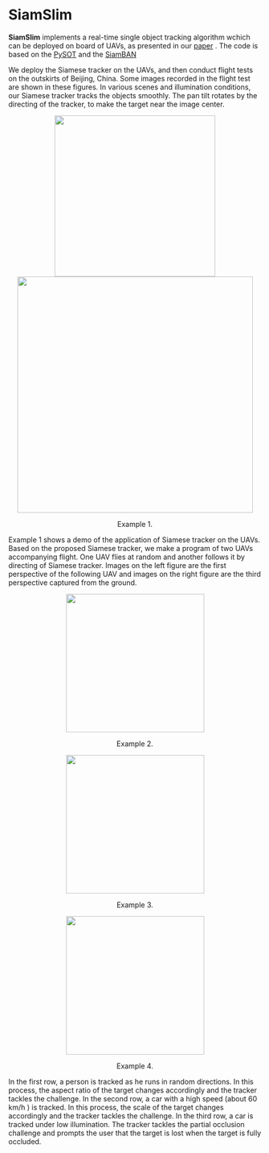 # SiamSlim

**SiamSlim** implements a real-time single object tracking algorithm wchich can be deployed on board of UAVs, as presented in our [paper](https://jingyan.baidu.com/article/fa4125ac0013d328ac70922f.html) . The code is based on the [PySOT](https://github.com/STVIR/pysot) and the [SiamBAN](https://github.com/hqucv/siamban)

 We deploy the Siamese tracker on the UAVs, and then conduct flight tests on the outskirts of Beijing, China. Some images recorded in the flight test are shown in these figures. In various scenes and illumination conditions, our Siamese tracker tracks the objects smoothly. The pan tilt rotates by the directing of the tracker, to make the target near the image center.
<div align="center">
  <img src="demo/5.gif" width="320px" />
  <img src="demo/6.gif" width="469px" />
  <p>Example 1.</p>
</div>

Example 1 shows a demo of the application of Siamese tracker on the UAVs. Based on the proposed Siamese tracker, we make a program of two UAVs accompanying flight. One UAV flies at random and another follows it by directing of Siamese tracker. Images on the left figure are the first perspective of the following UAV and images on the right figure are the third perspective captured from the ground.
<div align="center">
  <img src="demo/3.gif" width="275px" />
  <p>Example 2.</p>
</div>
<div align="center">
  <img src="demo/2.gif" width="275px" />
  <p>Example 3.</p>
</div>
<div align="center">
  <img src="demo/4.gif" width="275px" />
  <p>Example 4.</p>
</div>

In the first row, a person is tracked as he runs in random directions. In this process, the aspect ratio of the target changes accordingly and the tracker tackles the challenge. In the second row, a car with a high speed (about 60 km/h ) is tracked. In this process, the scale of the target changes accordingly and the tracker tackles the challenge. In the third row, a car is tracked under low illumination. The tracker tackles the partial occlusion challenge and prompts the user that the target is lost when the target is fully occluded.
